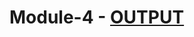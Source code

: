 # Module-4 - [OUTPUT](https://rohit-arun.github.io/coursera-tests/jhu-fullstack-course4/module-4/index.html)
